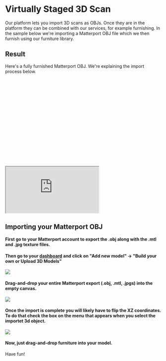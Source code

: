 # Virtually Staged 3D Scan

Our platform lets you import 3D scans as OBJs. Once they are in the platform they can be combined with our services, for example furnishing. In the sample below we're importing a Matterport OBJ file which we then furnish using our furniture library.

## Result
Here's a fully furnished Matterport OBJ. We're explaining the import process below.
<div class="keep-iframe-ratio">
  <svg viewBox="0 0 16 9" xmlns="http://www.w3.org/2000/svg"></svg>
  <iframe src="https://spaces.archilogic.com/3d/Virtual_Realty/wrlmmcb9?modelResourceId=8e129488-9015-4c58-b7cf-31c16a784c5e&autostart=0&mode=view"></iframe>
</div>

## Importing your Matterport OBJ

#### First go to your Matterport account to export the .obj along with the .mtl and .jpg texture files.

#### Then go to your <a href="https://spaces.archilogic.com/dashboard">dashboard</a> and click on "Add new model" -> "Build your own or Upload 3D Models"

<a href="https://dnvf9esa6v418.cloudfront.net/535e624259ee6b0200000484/2017-07-19_08-16-55_e1H4XN/Screen_Shot_2017-07-19_at_09.48.24.png">
<img src="https://dnvf9esa6v418.cloudfront.net/535e624259ee6b0200000484/2017-07-19_08-16-55_e1H4XN/Screen_Shot_2017-07-19_at_09.48.24.png">
</a>

#### Drag-and-drop your entire Matterport export (.obj, .mtl, .jpgs) into the empty canvas.

<a href="https://dnvf9esa6v418.cloudfront.net/535e624259ee6b0200000484/2017-07-19_08-24-49_XMRiax/Screen_Shot_2017-07-19_at_10.02.20.png">
<img src="https://dnvf9esa6v418.cloudfront.net/535e624259ee6b0200000484/2017-07-19_08-24-49_XMRiax/Screen_Shot_2017-07-19_at_10.02.20.png">
</a>

#### Once the import is complete you will likely have to flip the XZ coordinates. To do that check the box on the menu that appears when you select the importet 3d object.

<a href="https://dnvf9esa6v418.cloudfront.net/535e624259ee6b0200000484/2017-07-19_08-27-28_HxYU6p/Screen_Shot_2017-07-19_at_10.09.59.png">
<img src="https://dnvf9esa6v418.cloudfront.net/535e624259ee6b0200000484/2017-07-19_08-27-28_HxYU6p/Screen_Shot_2017-07-19_at_10.09.59.png">
</a>

#### Now, just drag-and-drop furniture into your model.

Have fun!
